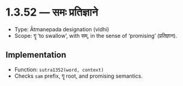 # 1.3.52 — समः प्रतिज्ञाने

- Type: Ātmanepada designation (vidhi)
- Scope: गॄ ‘to swallow’, with सम्, in the sense of ‘promising’ (प्रतिज्ञान).

## Implementation
- Function: `sutra1352(word, context)`
- Checks `sam` prefix, गॄ root, and promising semantics.
